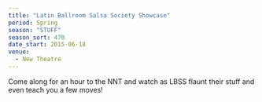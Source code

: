 ```yaml
---
title: "Latin Ballroom Salsa Society Showcase"
period: Spring
season: "STUFF"
season_sort: 470
date_start: 2015-06-18
venue:
  - New Theatre
---
```


Come along for an hour to the NNT and watch as LBSS flaunt their stuff and even teach you a few moves!
